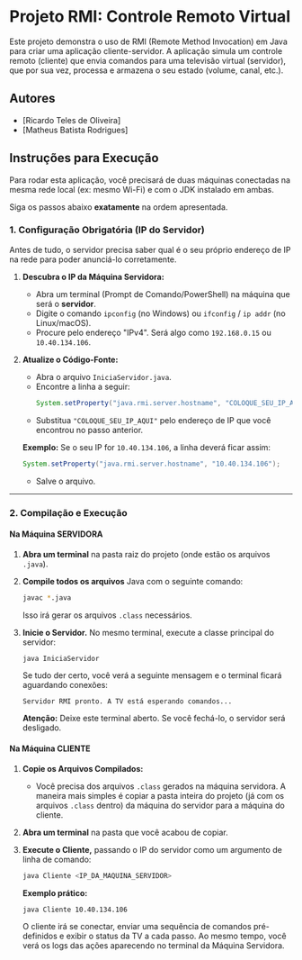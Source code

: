 # Projeto RMI: Controle Remoto Virtual

Este projeto demonstra o uso de RMI (Remote Method Invocation) em Java para criar uma aplicação cliente-servidor. A aplicação simula um controle remoto (cliente) que envia comandos para uma televisão virtual (servidor), que por sua vez, processa e armazena o seu estado (volume, canal, etc.).

## Autores

* [Ricardo Teles de Oliveira]
* [Matheus Batista Rodrigues]


## Instruções para Execução

Para rodar esta aplicação, você precisará de duas máquinas conectadas na mesma rede local (ex: mesmo Wi-Fi) e com o JDK instalado em ambas.

Siga os passos abaixo **exatamente** na ordem apresentada.

### 1. Configuração Obrigatória (IP do Servidor)

Antes de tudo, o servidor precisa saber qual é o seu próprio endereço de IP na rede para poder anunciá-lo corretamente.

1.  **Descubra o IP da Máquina Servidora:**
    * Abra um terminal (Prompt de Comando/PowerShell) na máquina que será o **servidor**.
    * Digite o comando `ipconfig` (no Windows) ou `ifconfig` / `ip addr` (no Linux/macOS).
    * Procure pelo endereço "IPv4". Será algo como `192.168.0.15` ou `10.40.134.106`.

2.  **Atualize o Código-Fonte:**
    * Abra o arquivo `IniciaServidor.java`.
    * Encontre a linha a seguir:
        ```java
        System.setProperty("java.rmi.server.hostname", "COLOQUE_SEU_IP_AQUI");
        ```
    * Substitua `"COLOQUE_SEU_IP_AQUI"` pelo endereço de IP que você encontrou no passo anterior.

    **Exemplo:** Se o seu IP for `10.40.134.106`, a linha deverá ficar assim:
    ```java
    System.setProperty("java.rmi.server.hostname", "10.40.134.106");
    ```
    * Salve o arquivo.

---

### 2. Compilação e Execução

#### Na Máquina SERVIDORA

1.  **Abra um terminal** na pasta raiz do projeto (onde estão os arquivos `.java`).

2.  **Compile todos os arquivos** Java com o seguinte comando:
    ```bash
    javac *.java
    ```
    Isso irá gerar os arquivos `.class` necessários.

3.  **Inicie o Servidor.** No mesmo terminal, execute a classe principal do servidor:
    ```bash
    java IniciaServidor
    ```
    Se tudo der certo, você verá a seguinte mensagem e o terminal ficará aguardando conexões:
    ```
    Servidor RMI pronto. A TV está esperando comandos...
    ```
    **Atenção:** Deixe este terminal aberto. Se você fechá-lo, o servidor será desligado.

#### Na Máquina CLIENTE

1.  **Copie os Arquivos Compilados:**
    * Você precisa dos arquivos `.class` gerados na máquina servidora. A maneira mais simples é copiar a pasta inteira do projeto (já com os arquivos `.class` dentro) da máquina do servidor para a máquina do cliente.

2.  **Abra um terminal** na pasta que você acabou de copiar.

3.  **Execute o Cliente,** passando o IP do servidor como um argumento de linha de comando:
    ```bash
    java Cliente <IP_DA_MAQUINA_SERVIDOR>
    ```
    **Exemplo prático:**
    ```bash
    java Cliente 10.40.134.106
    ```
    O cliente irá se conectar, enviar uma sequência de comandos pré-definidos e exibir o status da TV a cada passo. Ao mesmo tempo, você verá os logs das ações aparecendo no terminal da Máquina Servidora.
